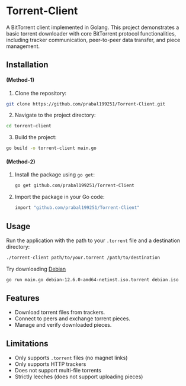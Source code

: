 # Torrent-Client

A BitTorrent client implemented in Golang. This project demonstrates a basic torrent downloader with core BitTorrent protocol functionalities, including tracker communication, peer-to-peer data transfer, and piece management.

## Installation

#### (Method-1)
1. Clone the repository:
```bash
git clone https://github.com/prabal199251/Torrent-Client.git
```

2. Navigate to the project directory:
```bash
cd torrent-client
```

3. Build the project:
```bash
go build -o torrent-client main.go
```

#### (Method-2)

1. Install the package using `go get`:
   ```bash
   go get github.com/prabal199251/Torrent-Client
   ```

2. Import the package in your Go code:
    ```bash
    import "github.com/prabal199251/Torrent-Client"
    ```

## Usage

Run the application with the path to your `.torrent` file and a destination directory:

```bash
./torrent-client path/to/your.torrent /path/to/destination
```

Try downloading [Debian](https://cdimage.debian.org/debian-cd/current/amd64/bt-cd/#indexlist)

```bash
go run main.go debian-12.6.0-amd64-netinst.iso.torrent debian.iso
```

## Features
* Download torrent files from trackers.
* Connect to peers and exchange torrent pieces.
* Manage and verify downloaded pieces.


## Limitations
* Only supports `.torrent` files (no magnet links)
* Only supports HTTP trackers
* Does not support multi-file torrents
* Strictly leeches (does not support uploading pieces)

